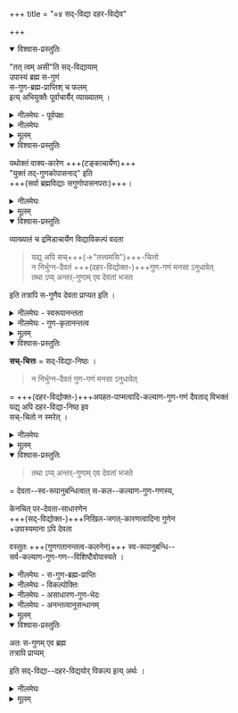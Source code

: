 +++
title = "०४ सद्-विद्या दहर-विद्येव"

+++

<details open><summary>विश्वास-प्रस्तुतिः</summary>

"तत् त्वम् असी"ति सद्-विद्यायाम्  
उपास्यं ब्रह्म स-गुणं  
स-गुण-ब्रह्म-प्राप्तिश् च फलम्  
इत्य् अभियुक्तैः पूर्वाचार्यैर् व्याख्यातम् । 
</details>

<details><summary>नीलमेघः - पूर्वपक्षः</summary>

अद्वैतियों ने  
इससे पूर्व यह कहा था कि  
ऐक्य-ज्ञान निर्गुण-ब्रह्म-रूपी परम-मोक्ष का साधन है,  
भेदज्ञान सगुणब्रह्मप्राप्तिरूपी अर्वाचीन (निम्न कोटि के) मोक्ष का साधन है।  
सद्-विद्या निर्गुण-ब्रह्म-विद्या है  
क्योंकि उसमें "तत्त्वमसि” कहकर  
जीव और ब्रह्म में ऐक्य का वर्णन है ।  
</details>

<details><summary>नीलमेघः</summary>

इस पर श्रीरामानुज स्वामी जी कहते हैं कि [[१८५]]  
निर्गुण-ब्रह्म-विद्या और निर्गुण-ब्रह्म-भाव-रूपी मोक्ष  
ये दोनों अर्थ अप्रमाणिक हैं,  
केवल कल्पनाप्रसूत हैं ।  

"तत्त्वमसि" वाक्य-घटित जिस सद्विद्या को अद्वैतियों ने निगुणब्रह्मविद्या कहा है  
उस सद्-विया में उपास्य ब्रह्म सगुण है,  
तथा उस विद्या का स-गुण-ब्रह्म-प्राप्ति फल है ।  
इस प्रकार व्याख्या विद्वान् पूर्वाचार्यों ने की है । 

</details>


<details><summary>मूलम्</summary>

तत् त्वम् असीति सद्विद्यायाम् उपास्यं ब्रह्म सगुणं सगुणब्रह्मप्राप्तिश् च फलम् इत्य् अभियुक्तैः पूर्वाचार्यैर् व्याख्यातम् । 
</details>

<details open><summary>विश्वास-प्रस्तुतिः</summary>

यथोक्तं वाक्य-कारेण +++(टङ्काचार्येण)+++  
"युक्तं तद्-गुणकोपासनाद्" इति  
+++(सर्वा ब्रह्मविद्याः सगुणोपासनपराः)+++। 
</details>

<details><summary>नीलमेघः</summary>

वाक्यकार ने "युक्तं तद्गुणकोपासनात्” कहकर  
इस अर्थ का प्रतिपादन किया है ।  
इस वाक्य का यह अर्थ है कि  
सभी मोक्षसाधन ब्रह्म-विद्याओं द्वारा प्राप्य-वस्तु गुण-युक्त ब्रह्म ही है 
क्योंकि गुण-युक्त ब्रह्म का उपासन ही  
सभी ब्रह्म-विद्याओं में होता है ।  

वाक्यकार के इस वाक्य से सिद्ध होता है कि  
मोक्ष-फल देने वाली सभी ब्रह्मविद्यायें  
सगुण ब्रह्म की उपासना हैं,  
उनका फल भी सगुणब्रह्म की प्राप्ति है ।  
इससे फलित होता है कि  
निगुण-ब्रह्म-विद्या एवं निर्गुण-ब्रह्म-भाव-रूप मोक्ष प्रामाणिक हैं।  

इस वाक्य-कार-वचन से  
सभी ब्रह्मविद्याओं में विकल्प फलित होता है ।  
जब सभी ब्रह्मविद्याओं के द्वारा मिलने वाला फल एक ही है,  
क्योंकि उनसे स-गुण-ब्रह्म-प्राप्ति ही होती है,  
तब इन विद्याओं में  
किसी एक को अपनाना ही पर्याप्त होगा,  
चाहे सद्विद्या को अपनावे,  
चाहे दूसरी किसी विद्या को अपनावे  
फल में कोई अन्तर नहीं होगा ।  
इसी बात को विकल्प कहते हैं । 

</details>


<details><summary>मूलम्</summary>

यथोक्तं वाक्यकारेण युक्तं तद्गुणकोपासनाद् इति । 
</details>


<details open><summary>विश्वास-प्रस्तुतिः</summary>

व्याख्यातं च द्रमिडाचार्येण विद्याविकल्पं वदता  

> यद्य् अपि सच्+++(→"तत्त्वमसि")+++-चित्तो  
> न निर्भुग्न-दैवतं +++(दहर-विद्योक्त-)+++गुण-गणं मनसा ऽनुधावेत्  
> तथा ऽप्य् अन्तर्-गुणाम् एव देवतां भजत 

इति तत्रापि स-गुणैव देवता प्राप्यत इति । 
</details>

<details><summary>नीलमेघः - स्वरूपानन्तता</summary>

द्रमिडाचार्य ने विद्याओं में विकल्प को सिद्ध करते हुये उपर्य्-उक्त-वाक्य-कार-वचन की इस प्रकार व्याख्या की है कि  
सभी ब्रह्मविद्याओं में ब्रह्मस्वरूप का अनुसन्धान करना चाहिये ।  
अनुसन्धान करते समय  
ब्रह्म को सत्य ज्ञान अनन्त आनन्द और निर्मल समझ कर  
उपासना करनी चाहिये ।  
सत्यत्व ज्ञानत्व अनन्तत्व आनन्दत्व एवं अमलत्व  
ये ब्रह्मधर्म सभी ब्रह्मविद्याओं में अनुसन्धान करने योग्य हैं ।  
इनके अनुसन्धान के विना  
ब्रह्म का आकलन करना ही कठिन है ।  

अतएव ये ब्रह्म के स्वरूपनिरूपक धर्म माने जाते हैं ।  
इनमें अनन्तत्व धर्म का यह तात्पर्य है कि  
ब्रह्म दो प्रकार से अनन्त है,  
(१) स्वरूप से और  
(२) गुणों से । 

ब्रह्म देशकाल और वस्तुओं के द्वारा  होने वाले परिच्छेदों से रहित है,  
यही स्वरूपकृत अनन्तत्व है ।  
</details>

<details><summary>नीलमेघः - गुण-कृतानन्तत्व</summary>

ब्रह्म अनन्त-कल्याण-गुणों से युक्त है,  
यही गुणकृत अनन्तत्व है ।  
ब्रह्म को अ--परिच्छिन्न एवं अनन्त-कल्याण-सम्पन्न समझना  
यही अनन्तत्व का अनुसन्धान है ।  

अनन्तत्व के अनुसन्धान में सामान्य रूप से  
सर्वकल्याणगुणों का अनुसन्धान हो जाता है।  
इनसे अतिरिक्त  
प्रत्येक ब्रह्मविद्या में  
विशेषरूप से कई गुणों का अनुसन्धान होता है ।  
</details>




<details><summary>मूलम्</summary>

व्याख्यातं च द्रमिडाचार्येण विद्याविकल्पं वदता यद्य् अपि सच्चित्तो न निर्भुग्नदैवतं गुणगणं मनसानुधावेत् तथाप्य् अन्तर्गुणाम् एव देवतां भजत इति तत्रापि सगुणैव देवता प्राप्यत इति । 
</details>


<details open><summary>विश्वास-प्रस्तुतिः</summary>

**सच्-चित्तः** = सद्-विद्या-निष्ठः ।  

> न निर्भुग्न-दैवतं गुण-गणं मनसा ऽनुधावेत् 

= +++(दहर-विद्योक्त-)+++अपहत-पाप्मत्वादि-कल्याण-गुण-गणं दैवताद् विभक्तं  
यद्य् अपि दहर-विद्या-निष्ठ इव  
सच्-चितो न स्मरेत् । 
</details>

<details><summary>नीलमेघः</summary>

उदाहरण- प्रकृत सद्विद्या में  
जगत्कारणत्व इत्यादि गुणों का अनुसन्धान होता है ।  
इसी प्रकार ही प्रत्येक ब्रह्मविद्या में विभिन्न गुण अनुसन्धेय होते हैं । ये प्रत्येक ब्रह्मविद्या में  
अनुसन्धेय असाधारणगुण हैं ।  

सत्यत्व और ज्ञानत्व इत्यादि  
सभी ब्रह्मविद्याओं में अनुसन्धेय साधारणगुण है ।  

</details>


<details><summary>मूलम्</summary>

सच्चित्तः सद्विद्यानिष्ठः । न निर्भुग्नदैवतं गुणगणं मनसानुधावेत् अपहतपाप्मत्वादिकल्याणगुणगणं दैवताद् विभक्तं यद्य् अपि दहरविद्यानिष्ठ इव सच्चितो न स्मरेत् । 
</details>

<details open><summary>विश्वास-प्रस्तुतिः</summary>

> तथा ऽप्य् अन्तर्-गुणाम् एव देवतां भजते 

= देवता--स्व-रूपानुबन्धित्वात् 
स-कल--कल्याण-गुण-गणस्य,  

केनचित् पर-देवता-साधारणेन  
+++(सद्-विद्योक्त-)+++निखिल-जगत्-कारणत्वादिना गुणेन  
+उपास्यमाना ऽपि देवता  

वस्तुतः +++(गुणगतानन्तत्व-कलनेन)+++ स्व-रूपानुबन्धि--  
सर्व-कल्याण-गुण-गण--विशिष्टैवोपास्यते । 
</details>


<details><summary>नीलमेघः - स-गुण-ब्रह्म-प्राप्तिः</summary>

इस प्रकार सभी ब्रह्मविद्याओं में  
किसी न किसी गुण से युक्त ब्रह्म ही  
अनुसन्धेय होता है ।  
सभी ब्रह्मविद्याओं का फल  
सगुणब्रह्मप्राप्ति है  
क्योंकि जिसकी उपासना होती है  
वही प्राप्य होता है।  
सभी ब्रह्मविद्याओं में  
सगुण ब्रह्म की उपासना होने के कारण  
सभी ब्रह्मविद्याओं का फल भी  
सगुणब्रह्मप्राप्ति हो होती है ।  
</details>

<details><summary>नीलमेघः - विकल्पोक्तिः</summary>

इस प्रकार  
एक फल में पर्यवसान होने के कारण  
सभी ब्रह्मविद्याओं में  
विकल्प माना जाता है,  
और कहा जाता है कि  
साधक किसी एक ब्रह्मविद्या का अवलम्ब लेकर  
उस फल को प्राप्त कर सकता है, [[१८६]]  
साधक को अन्य ब्रह्मविद्याओं को अपनाने की आवश्यकता नहीं ।  

इस प्रकार विद्याओं में विकल्प को सिद्ध करके  
द्रमिडाचार्य ने  
सद्विद्या और दहरविद्या में  
थोड़ा अन्तर बतलाकर  
उनमें भी विकल्प को सिद्ध किया है ।  

</details>


<details><summary>नीलमेघः - असाधारण-गुण-भेदः</summary>

अन्तर यह है कि  
सद्विद्या में जगत्-कारणत्वादि-गुणविशिष्ट ब्रह्म का अनुसन्धान होता है,  
जगत्-कारणत्वादि गुणों का अलग अनुसन्धान नहीं होता ।  
दहरविद्या में अपहतपाप्मत्वादि कल्याणगुणों का अलग भी अनुसन्धान होता है ।  
यही इनमें अन्तर है ।  

</details>

<details><summary>नीलमेघः - अनन्तत्वानुसन्धानम्</summary>

इतना अन्तर होने पर भी  
सभी ब्रह्मविद्याओं में अनुसन्धेय अनन्तत्व-गुण का अनुसन्धान करते  
अनन्त-कल्याण-गुण-विशिष्ट ब्रह्म का  
अनुसन्धान सम्पन्न हो जाता है,  
अतः अनन्त-कल्याण-गुणविशिष्ट ब्रह्म की प्राप्ति हो जाती है ।  
सद्-विद्या में  
अनन्तत्व-गुण का अनुसन्धान होते समय  
अनन्त-गुण-विशिष्ट ब्रह्म का अनुसन्धान  
सम्पन्न हो जाता है ।  
इस प्रकार सामान्य रूप अनुसन्धान होने के कारण  
अनन्त-गुण-विशिष्ट-ब्रह्मप्राप्ति में अन्तर नहीं होता।  
इसलिये सद्विद्या और दहरविद्या में  
विकल्प सम्पन्न हो जाता है ।  

</details>


<details><summary>मूलम्</summary>

तथाप्य् अन्तर्गुणाम् एव देवतां भजते  
देवतास्वरूपानुबन्धित्वात् सकलकल्याणगुणगणस्य केनचित् परदेवतासाधारणेन निखिलजगत्कारणत्वादिना गुणेनोपास्यमानापि देवता वस्तुतः स्वरूपानुबन्धिसर्वकल्याणगुणगणविशिष्टैवोपास्यते । 
</details>

<details open><summary>विश्वास-प्रस्तुतिः</summary>

अतः स-गुणम् एव ब्रह्म  
तत्रापि प्राप्यम् 

इति सद्-विद्या--दहर-विद्ययोर् विकल्प इत्य् अर्थः ।
</details>

<details><summary>नीलमेघः</summary>

इस प्रकार व्याख्या करके द्रमिडाचार्य ने  
यह सिद्ध किया कि  
सभी ब्रह्मविद्याओं में  
यहाँ तक कि सद्विद्या में भी  
सगुण ब्रह्म ही उपास्य एवं प्राप्य है ।  
इन पूर्वाचार्यों के वचनों की अवहेलना करके  
यह कैसे माना जा सकता है कि  
सद्विद्या निर्गुण ब्रह्मविद्या है,  
उसमें जीवब्रह्मैक्य का वर्णन है,  
उसका फऱ निर्गुण ब्रह्मभाव है इत्यादि ।  
ये सभी बातें  
पूर्वाचार्य ग्रन्थ विरुद्ध होने से  
अप्रामाणिक एवं अग्राह्य प्रतीत होती हैं ।  

</details>



<details><summary>मूलम्</summary>

अतः सगुणम् एव ब्रह्म तत्रापि प्राप्यम् इति सद्विद्यादहरविद्ययोर् विकल्प इत्यर्थः ।
</details>
